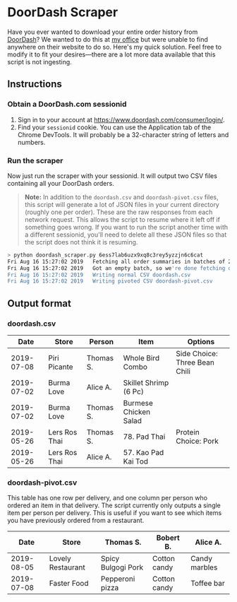 # DoorDash Scraper

Have you ever wanted to download your entire order history from [DoorDash](https://www.doordash.com)? We wanted to do this at [my office](https://www.golden.com) but were unable to find anywhere on their website to do so. Here's my quick solution. Feel free to modify it to fit your desires⁠—there are a lot more data available that this script is not ingesting.

## Instructions

### Obtain a DoorDash.com sessionid

1. Sign in to your account at https://www.doordash.com/consumer/login/.
2. Find your `sessionid` cookie. You can use the Application tab of the Chrome DevTools. It will probably be a 32-character string of letters and numbers.

### Run the scraper

Now just run the scraper with your sessionid. It will output two CSV files containing all your DoorDash orders.

> **Note:** In addition to the `doordash.csv` and `doordash-pivot.csv` files, this script will generate a lot of JSON files in your current directory (roughly one per order). These are the raw responses from each network request. This allows the script to resume where it left off if something goes wrong. If you want to run the script another time with a different sessionid, you'll need to delete all these JSON files so that the script does not think it is resuming.

```bash
> python doordash_scraper.py 6ess7lab6uzx9xq8c3rey5yzzjn6c6cat
Fri Aug 16 15:27:02 2019   Fetching all order summaries in batches of 20
Fri Aug 16 15:27:02 2019   Got an empty batch, so we're done fetching order summaries!
Fri Aug 16 15:27:02 2019   Writing normal CSV doordash.csv
Fri Aug 16 15:27:02 2019   Writing pivoted CSV doordash-pivot.csv
```

## Output format

### doordash.csv

| Date | Store | Person | Item | Options |
| ---- | ----- | ------ | ---- | ------- | 
| 2019-07-08 | Piri Picante | Thomas S. | Whole Bird Combo | Side Choice: Three Bean Chili |
| 2019-07-02 | Burma Love | Alice A. | Skillet Shrimp (6 Pc) |
| 2019-07-02 | Burma Love | Thomas S. | Burmese Chicken Salad |
| 2019-05-26 | Lers Ros Thai | Thomas S. | 78. Pad Thai | Protein Choice: Pork |
| 2019-05-26 | Lers Ros Thai | Alice A. | 57. Kao Pad Kai Tod |

### doordash-pivot.csv

This table has one row per delivery, and one column per person who ordered an item in that delivery. The script currently only outputs a single item per person per delivery. This is useful if you want to see which items you have previously ordered from a restaurant.

| Date | Store | Thomas S. | Bobert B. | Alice A. |
| ---- | ----- | --------- | --------- | -------- |
| 2019-08-05 | Lovely Restaurant | Spicy Bulgogi Pork | Cotton candy | Candy marbles |
| 2019-07-08 | Faster Food | Pepperoni pizza | Cotton candy | Toffee bar |
